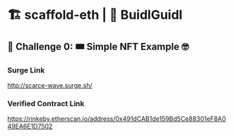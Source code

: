 # 🏗 scaffold-eth | 🏰 BuidlGuidl

## 🚩 Challenge 0: 🎟 Simple NFT Example 🤓

### Surge Link
http://scarce-wave.surge.sh/

### Verified Contract Link
https://rinkeby.etherscan.io/address/0x491dCAB1de159Bd5Ce88301eF8A049EA6E1D7502


